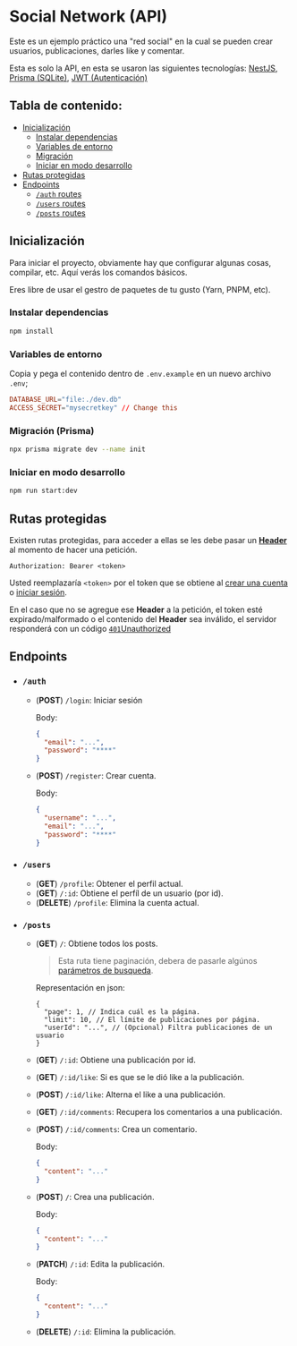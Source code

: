 # Social Network (API)

Este es un ejemplo práctico una "red social" en la cual se pueden crear usuarios, publicaciones, darles like y comentar.

Esta es solo la API, en esta se usaron las siguientes tecnologías: [NestJS](https://nestjs.com/), [Prisma (SQLite)](https://www.prisma.io/), [JWT (Autenticación)](https://jwt.io/)

## Tabla de contenido:

- [Inicialización](#inicialización)
  - [Instalar dependencias](#instalar-dependencias)
  - [Variables de entorno](#variables-de-entorno)
  - [Migración](#migración-prisma)
  - [Iniciar en modo desarrollo](#iniciar-en-modo-desarrollo)
- [Rutas protegidas](#rutas-protegidas)
- [Endpoints](#endpoints)
  - [`/auth` routes](#auth)
  - [`/users` routes](#users)
  - [`/posts` routes](#posts)

## Inicialización

Para iniciar el proyecto, obviamente hay que configurar algunas cosas, compilar, etc. Aquí verás los comandos básicos.

Eres libre de usar el gestro de paquetes de tu gusto (Yarn, PNPM, etc).

### Instalar dependencias

```bash
npm install
```

### Variables de entorno

Copia y pega el contenido dentro de `.env.example` en un nuevo archivo `.env`;

```toml
DATABASE_URL="file:./dev.db"
ACCESS_SECRET="mysecretkey" // Change this
```

### Migración (Prisma)

```bash
npx prisma migrate dev --name init
```

### Iniciar en modo desarrollo

```bash
npm run start:dev
```

## Rutas protegidas

Existen rutas protegidas, para acceder a ellas se les debe pasar un [**Header**](https://developer.mozilla.org/en-US/docs/Web/HTTP/Headers/Authorization) al momento de hacer una petición.

```
Authorization: Bearer <token>
```

Usted reemplazaría `<token>` por el token que se obtiene al [crear una cuenta](#auth) o [iniciar sesión](#auth).

En el caso que no se agregue ese **Header** a la petición, el token esté expirado/malformado o el contenido del **Header** sea inválido, el servidor responderá con un código [`401`Unauthorized](https://developer.mozilla.org/es/docs/Web/HTTP/Status/401)

## Endpoints

- ### `/auth`

  - (**POST**) `/login`: Iniciar sesión

    Body:

    ```json
    {
      "email": "...",
      "password": "****"
    }
    ```

  - (**POST**) `/register`: Crear cuenta.

    Body:

    ```json
    {
      "username": "...",
      "email": "...",
      "password": "****"
    }
    ```

- ### `/users`

  - (**GET**) `/profile`: Obtener el perfil actual.
  - (**GET**) `/:id`: Obtiene el perfíl de un usuario (por id).
  - (**DELETE**) `/profile`: Elimina la cuenta actual.

- ### `/posts`

  - (**GET**) `/`: Obtiene todos los posts.

    > Esta ruta tiene paginación, debera de pasarle algúnos [parámetros de busqueda](https://en.wikipedia.org/wiki/Query_string).

    Representación en json:

    ```jsonc
    {
      "page": 1, // Indica cuál es la página.
      "limit": 10, // El límite de publicaciones por página.
      "userId": "...", // (Opcional) Filtra publicaciones de un usuario
    }
    ```

  - (**GET**) `/:id`: Obtiene una publicación por id.
  - (**GET**) `/:id/like`: Si es que se le dió like a la publicación.
  - (**POST**) `/:id/like`: Alterna el like a una publicación.
  - (**GET**) `/:id/comments`: Recupera los comentarios a una publicación.
  - (**POST**) `/:id/comments`: Crea un comentario.

    Body:

    ```json
    {
      "content": "..."
    }
    ```

  - (**POST**) `/`: Crea una publicación.

    Body:

    ```json
    {
      "content": "..."
    }
    ```

  - (**PATCH**) `/:id`: Edita la publicación.

    Body:

    ```json
    {
      "content": "..."
    }
    ```

  - (**DELETE**) `/:id`: Elimina la publicación.
